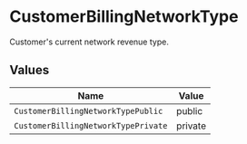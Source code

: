 # CustomerBillingNetworkType

Customer's current network revenue type.


## Values

| Name                                | Value                               |
| ----------------------------------- | ----------------------------------- |
| `CustomerBillingNetworkTypePublic`  | public                              |
| `CustomerBillingNetworkTypePrivate` | private                             |